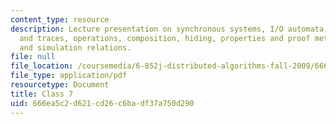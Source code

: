 ```yaml
---
content_type: resource
description: Lecture presentation on synchronous systems, I/O automata, executions
  and traces, operations, composition, hiding, properties and proof methods, invariants,
  and simulation relations.
file: null
file_location: /coursemedia/6-852j-distributed-algorithms-fall-2009/666ea5c2d621cd26c6badf37a750d290_MIT6_852JF09_lec07.pdf
file_type: application/pdf
resourcetype: Document
title: Class 7
uid: 666ea5c2-d621-cd26-c6ba-df37a750d290
---
```


